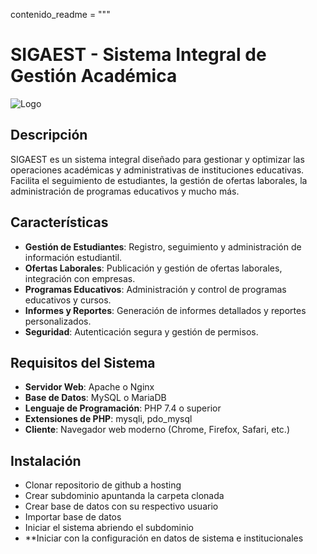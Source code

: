 contenido_readme = """
# SIGAEST - Sistema Integral de Gestión Académica

![Logo](ruta/a/tu/logo.png)

## Descripción

SIGAEST es un sistema integral diseñado para gestionar y optimizar las operaciones académicas y administrativas de instituciones educativas. Facilita el seguimiento de estudiantes, la gestión de ofertas laborales, la administración de programas educativos y mucho más.

## Características

- **Gestión de Estudiantes**: Registro, seguimiento y administración de información estudiantil.
- **Ofertas Laborales**: Publicación y gestión de ofertas laborales, integración con empresas.
- **Programas Educativos**: Administración y control de programas educativos y cursos.
- **Informes y Reportes**: Generación de informes detallados y reportes personalizados.
- **Seguridad**: Autenticación segura y gestión de permisos.

## Requisitos del Sistema

- **Servidor Web**: Apache o Nginx
- **Base de Datos**: MySQL o MariaDB
- **Lenguaje de Programación**: PHP 7.4 o superior
- **Extensiones de PHP**: mysqli, pdo_mysql
- **Cliente**: Navegador web moderno (Chrome, Firefox, Safari, etc.)

## Instalación
- Clonar repositorio de github a hosting
- Crear subdominio apuntanda la carpeta clonada
- Crear base de datos con su respectivo usuario
- Importar base de datos
- Iniciar el sistema abriendo el subdominio
- **Iniciar con la configuración en datos de sistema e institucionales

